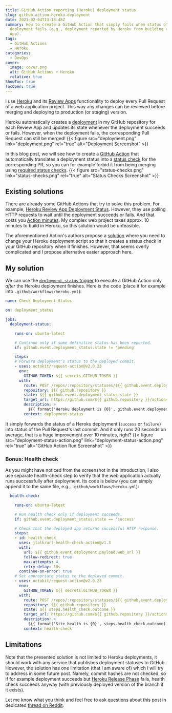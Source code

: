 ```yaml
---
title: GitHub Action reporting (Heroku) deployment status
slug: github-action-heroku-deployment
date: 2021-02-04T13:18:48Z
summary: How to create a GitHub Action that simply fails when status of a
  deployment fails (e.g., deployment reported by Heroku from building a Review
  App).
tags:
  - GitHub Actions
  - Heroku
categories:
  - DevOps
cover:
  image: cover.png
  alt: GitHub Actions + Heroku
  relative: true
ShowToc: true
TocOpen: true
---
```


I use [Heroku](https://www.heroku.com/) and its [Review Apps](https://devcenter.heroku.com/articles/github-integration-review-apps) functionality to deploy every Pull Request of a web application project.
This way any changes can be reviewed before merging and deploying to production (or staging) version.

Heroku automatically creates a [deployment](https://docs.github.com/en/rest/reference/repos#deployments) in my GitHub repository for each Review App and updates its state whenever the deployment succeeds or fails.
However, when the deployment fails, the corresponding Pull Request can still be merged!
{{< figure src="deployment.png"
    link="deployment.png" rel="true"
    alt="Deployment Screenshot" >}}

In this blog post, we will see how to create a [GitHub Action](https://github.com/features/actions) that automatically translates a deployment status into a [status check](https://docs.github.com/en/github/collaborating-with-issues-and-pull-requests/about-status-checks) for the corresponding PR, so you can for example forbid it from being merging using [required status checks](https://docs.github.com/en/github/administering-a-repository/about-required-status-checks).
{{< figure src="status-checks.png"
    link="status-checks.png" rel="true"
    alt="Status Checks Screenshot" >}}

## Existing solutions

There are already some GitHub Actions that try to solve this problem.
For example, [Heroku Review App Deployment Status](https://github.com/marketplace/actions/heroku-review-app-deployment-status).
However, they use polling HTTP requests to wait until the deployment succeeds or fails.
And that costs you [Action minutes](https://docs.github.com/en/github/setting-up-and-managing-billing-and-payments-on-github/about-billing-for-github-actions).
My complex web project takes approx. 10 minutes to build in Heroku, so this solution would be unfeasible.

The aforementioned Action's authors propose a [solution](https://blog.niteo.co/staging-like-its-2020/) where you need to change your Heroku deployment script so that it creates a status check in your GitHub repository when it finishes.
However, that seems overly complicated and I propose alternative easier approach here.

## My solution

We can use the [`deployment_status` trigger](https://docs.github.com/en/actions/reference/events-that-trigger-workflows#deployment_status) to execute a GitHub Action only *after* the Heroku deployment finishes.
Here is the code (place it for example into `.github/workflows/heroku.yml`):

```yml
name: Check Deployment Status

on: deployment_status

jobs:
  deployment-status:

    runs-on: ubuntu-latest

    # Continue only if some definitive status has been reported.
    if: github.event.deployment_status.state != 'pending'

    steps:
    # Forward deployment's status to the deployed commit.
    - uses: octokit/request-action@v2.0.23
      env:
        GITHUB_TOKEN: ${{ secrets.GITHUB_TOKEN }}
      with:
        route: POST /repos/:repository/statuses/${{ github.event.deployment.sha }}
        repository: ${{ github.repository }}
        state: ${{ github.event.deployment_status.state }}
        target_url: https://github.com/${{ github.repository }}/actions/runs/${{ github.run_id }}
        description: >
          ${{ format('Heroku deployment is {0}', github.event.deployment_status.state) }}
        context: deployment-status
```

It simply forwards the status of a Heroku deployment (`success` or `failure`) into status of the Pull Request's last commit.
And it only runs 20 seconds on average, that is a huge improvement over 10 minutes, right?
{{< figure src="deployment-status-action.png"
    link="deployment-status-action.png" rel="true"
    alt="GitHub Action Run Screenshot" >}}

### Bonus: Health check

As you might have noticed from the screenshot in the introduction, I also use separate health-check step to verify that the web application actually runs successfully after deployment.
Its code is below (you can simply append it to the same file, e.g., `.github/workflows/heroku.yml`):

```yml
  health-check:

    runs-on: ubuntu-latest

    # Run health check only if deployment succeeds.
    if: github.event.deployment_status.state == 'success'

    # Check that the deployed app returns successful HTTP response.
    steps:
    - id: health_check
      uses: jtalk/url-health-check-action@v1.3
      with:
        url: ${{ github.event.deployment.payload.web_url }}
        follow-redirect: true
        max-attempts: 4
        retry-delay: 30s
      continue-on-error: true
    # Set appropriate status to the deployed commit.
    - uses: octokit/request-action@v2.0.23
      env:
        GITHUB_TOKEN: ${{ secrets.GITHUB_TOKEN }}
      with:
        route: POST /repos/:repository/statuses/${{ github.event.deployment.sha }}
        repository: ${{ github.repository }}
        state: ${{ steps.health_check.outcome }}
        target_url: https://github.com/${{ github.repository }}/actions/runs/${{ github.run_id }}
        description: >
          ${{ format('Site health is {0}', steps.health_check.outcome) }}
        context: health-check
```

## Limitations

Note that the presented solution is not limited to Heroku deployments, it should work with any service that publishes deployment statuses to GitHub.
However, the solution has one limitation (that I am aware of) which I will try to address in some future post.
Namely, commit hashes are not checked, so if for example deployment succeeds but [Heroku Release Phase](https://devcenter.heroku.com/articles/release-phase) fails, health check succeeds anyway (with previously deployed version of the branch if it exists).

Let me know what you think and feel free to ask questions about this post in
dedicated [thread on
Reddit](https://www.reddit.com/user/jjones_cz/comments/lcfihc/github_action_reporting_heroku_deployment_status/).
